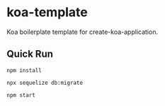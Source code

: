# koa-template

Koa boilerplate template for create-koa-application.

## Quick Run

```
npm install

npx sequelize db:migrate

npm start
```